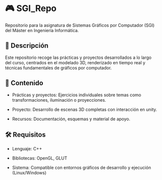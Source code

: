 # 🎮 SGI_Repo

Repositorio para la asignatura de Sistemas Gráficos por Computador (SGI) del Máster en Ingeniería Informática.
## 🧾 Descripción

Este repositorio recoge las prácticas y proyectos desarrollados a lo largo del curso, centrados en el modelado 3D, renderizado en tiempo real y técnicas fundamentales de gráficos por computador.
## 📁 Contenido

  - Prácticas y proyectos: Ejercicios individuales sobre temas como transformaciones, iluminación o proyecciones.

  - Proyecto: Desarrollo de escenas 3D completas con interacción en unity.

  - Recursos: Documentación, esquemas y material de apoyo.

## 🛠 Requisitos

  - Lenguaje: C++

  - Bibliotecas: OpenGL, GLUT

  - Sistema: Compatible con entornos gráficos de desarrollo y ejecución (Linux/Windows)
